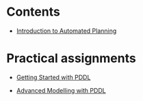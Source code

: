 # Contents

* [Introduction to Automated Planning](introduction/introduction.pdf)

# Practical assignments

* [Getting Started with PDDL](assignments/GettingStarted.md)

* [Advanced Modelling with PDDL](assignments/AdvancedModelling.md)
